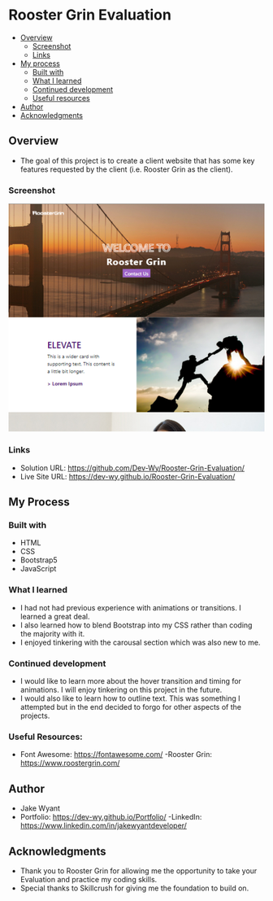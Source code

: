 # Rooster Grin Evaluation

- [Overview](#overview)
  - [Screenshot](#screenshot)
  - [Links](#links)
- [My process](#my-process)
  - [Built with](#built-with)
  - [What I learned](#what-i-learned)
  - [Continued development](#continued-development)
  - [Useful resources](#useful-resources)
- [Author](#author)
- [Acknowledgments](#acknowledgments)

## Overview
- The goal of this project is to create a client website that has some key features requested by the client (i.e. Rooster Grin as the client).

### Screenshot
![](img/screenshot.png)

### Links
- Solution URL:
 https://github.com/Dev-Wy/Rooster-Grin-Evaluation/
- Live Site URL:
 https://dev-wy.github.io/Rooster-Grin-Evaluation/
## My Process
### Built with
- HTML
- CSS
- Bootstrap5
- JavaScript

### What I learned
- I had not had previous experience with animations or transitions. I learned a great deal. 
- I also learned how to blend Bootstrap into my CSS rather than coding the majority with it. 
- I enjoyed tinkering with the carousal section which was also new to me.

### Continued development
- I would like to learn more about the hover transition and timing for animations. I will enjoy tinkering on this project in the future.
- I would also like to learn how to outline text. This was something I attempted but in the end decided to forgo for other aspects of the projects.

### Useful Resources: 
- Font Awesome: https://fontawesome.com/
-Rooster Grin: https://www.roostergrin.com/

## Author
- Jake Wyant
- Portfolio: https://dev-wy.github.io/Portfolio/
-LinkedIn: https://www.linkedin.com/in/jakewyantdeveloper/
## Acknowledgments
- Thank you to Rooster Grin for allowing me the opportunity to take your Evaluation and practice my coding skills.
- Special thanks to Skillcrush for giving me the foundation to build on.

